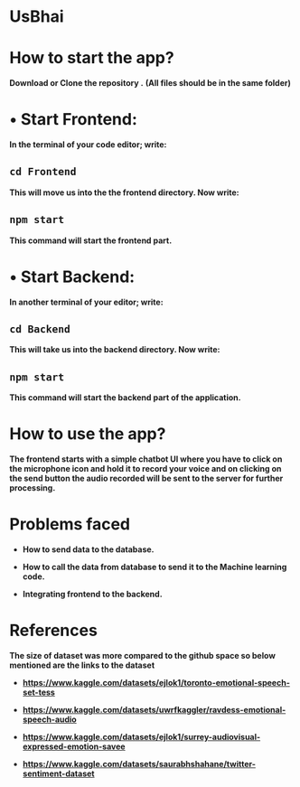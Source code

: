 # UsBhai

# **How to start the app?**

**Download or Clone the repository .**
**(All files should be in the same folder)**

# **•	Start Frontend:**
**In the terminal of your code editor; write:**
## **`cd Frontend`**
**This will move us into the the frontend directory. Now write:**
## **`npm start`**
**This command will start the frontend part.**





# **•	Start Backend:**
**In another terminal of your editor; write:**
## **`cd Backend`**
**This will take us into the backend directory. Now write:**
## **`npm start`**
**This command will start the backend part of the application.**



# **How to use the app?**
**The frontend starts with a simple chatbot UI where you have to click on the microphone icon and hold it to record your voice and on clicking on the send button the audio recorded will be sent to the server for further processing.**


# **Problems faced**

- **How to send data to the database.** 
* **How to call the data from database to send it to the Machine learning code.**
+ **Integrating frontend to the backend.**


# **References**
**The size of dataset was more compared to the github space so below mentioned are the links to the dataset**
- **https://www.kaggle.com/datasets/ejlok1/toronto-emotional-speech-set-tess**
* **https://www.kaggle.com/datasets/uwrfkaggler/ravdess-emotional-speech-audio**
+ **https://www.kaggle.com/datasets/ejlok1/surrey-audiovisual-expressed-emotion-savee**
- **https://www.kaggle.com/datasets/saurabhshahane/twitter-sentiment-dataset**

